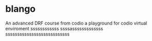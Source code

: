 # blango
An advanced DRF course from codio a playground for codio virtual enviroment
ssssssssssss
ssssasssssssssssss
sssssssssssssssssssssssssss